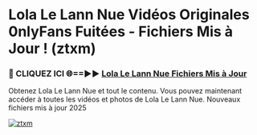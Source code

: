 # Lola Le Lann Nue Vidéos Originales 0nlyFans Fuitées - Fichiers Mis à Jour ! (ztxm)

<h3>🔴 CLIQUEZ ICI 🌐==►► <a href="https://tinyurl.com/2pmr4ezf" rel="nofollow">Lola Le Lann Nue Fichiers Mis à Jour</a></h3>

Obtenez Lola Le Lann Nue et tout le contenu. Vous pouvez maintenant accéder à toutes les vidéos et photos de Lola Le Lann Nue. Nouveaux fichiers mis à jour 2025

[![ztxm](https://i.imgur.com/6SNvagu.gif)](https://tinyurl.com/2pmr4ezf)
